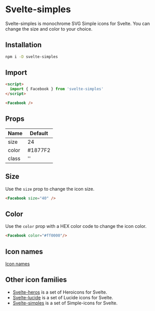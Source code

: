 # Svelte-simples

Svelte-simples is monochrome SVG Simple icons for Svelte. You can change the size and color to your choice.

## Installation

```sh
npm i -D svelte-simples
```

## Import

```html
<script>
  import { Facebook } from 'svelte-simples'
</script>

<Facebook />
```

## Props

| Name  | Default |
| ----- | ------- |
| size  | 24      |
| color | #1877F2 |
| class | ''      |

## Size

Use the `size` prop to change the icon size.

```html
<Facebook size="40" />
```

## Color

Use the `color` prop with a HEX color code to change the icon color.

```html
<Facebook color="#ff0000"/>
```

## Icon names

[Icon names](https://github.com/shinokada/svelte-simples/blob/main/icon-names.md)

## Other icon families

- [Svelte-heros](https://www.npmjs.com/package/svelte-heros) is a set of Heroicons for Svelte.
- [Svelte-lucide](https://www.npmjs.com/package/svelte-lucide) is a set of Lucide icons for Svelte.
- [Svelte-simples](https://www.npmjs.com/package/svelte-simples) is a set of Simple-icons for Svelte.